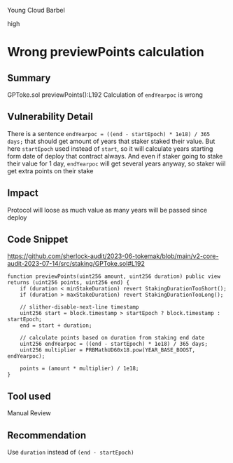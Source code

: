 Young Cloud Barbel

high

# Wrong previewPoints calculation
## Summary
GPToke.sol
previewPoints():L192
Calculation of `endYearpoc` is wrong


## Vulnerability Detail
There is a sentence `endYearpoc = ((end - startEpoch) * 1e18) / 365 days;` that should get amount of years that staker staked their value. But here `startEpoch` used instead of `start`, so it will calculate years starting form date of deploy that contract always. And even if staker going to stake their value for 1 day, `endYearpoc` will get several years anyway, so staker wiil get extra points on their stake

## Impact
Protocol will loose as much value as many years will be passed since deploy

## Code Snippet
https://github.com/sherlock-audit/2023-06-tokemak/blob/main/v2-core-audit-2023-07-14/src/staking/GPToke.sol#L192

    function previewPoints(uint256 amount, uint256 duration) public view returns (uint256 points, uint256 end) {
        if (duration < minStakeDuration) revert StakingDurationTooShort();
        if (duration > maxStakeDuration) revert StakingDurationTooLong();

        // slither-disable-next-line timestamp
        uint256 start = block.timestamp > startEpoch ? block.timestamp : startEpoch;
        end = start + duration;

        // calculate points based on duration from staking end date
        uint256 endYearpoc = ((end - startEpoch) * 1e18) / 365 days;
        uint256 multiplier = PRBMathUD60x18.pow(YEAR_BASE_BOOST, endYearpoc);

        points = (amount * multiplier) / 1e18;
    }

## Tool used

Manual Review

## Recommendation
Use `duration` instead of `(end - startEpoch)`